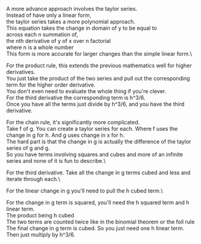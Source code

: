 A more advance approach involves the taylor series.\
Instead of have only a linear form,\
the taylor series takes a more polynomial approach.\
This equation takes the change in domain of y to be equal to\
across each n summation of,\
the nth derivative of y of x over n factorial\
where n is a whole number\
This form is more accurate for larger changes than the simple linear form.\

For the product rule, this extends the previous mathematics well for higher derivatives.\
You just take the product of the two series and pull out the corresponding term for the higher order derivative.\
You don't even need to evaluate the whole thing if you're clever.\
For the third derivative the corresponding term is h^3/6.\
Once you have all the terms just divide by h^3/6, and you have the third derivative.

For the chain rule, it's significantly more complicated.\
Take f of g. You can create a taylor series for each. Where f uses the change in g for h. And g uses change in x for h.\
The hard part is that the change in g is actually the difference of the taylor series of g and g.\
So you have terms involving squares and cubes and more of an infinite series and none of it is fun to describe.\

For the third derivative. Take all the change in g terms cubed and less and iterate through each.\

For the linear change in g you'll need to pull the h cubed term.\

For the change in g term is squared, you'll need the h squared term and h linear term. \
The product being h cubed\
The two terms are counted twice like in the binomial theorem or the foil rule\
The final change in g term is cubed. So you just need one h linear term.\
Then just multiply by h^3/6.

